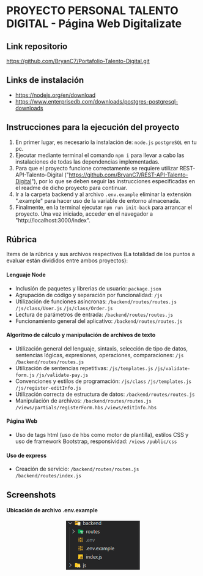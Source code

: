 
# PROYECTO PERSONAL TALENTO DIGITAL - Página Web Digitalizate
## Link repositorio
https://github.com/BryanC7/Portafolio-Talento-Digital.git

## Links de instalación
- https://nodejs.org/en/download
- https://www.enterprisedb.com/downloads/postgres-postgresql-downloads

## Instrucciones para la ejecución del proyecto  
1. En primer lugar, es necesario la instalación de: `node.js` `postgreSQL` en tu pc.
2. Ejecutar mediante terminal el comando `npm i` para llevar a cabo las instalaciones de todas las dependencias implementadas.
3. Para que el proyecto funcione correctamente se requiere utilizar REST-API-Talento-Digital ("https://github.com/BryanC7/REST-API-Talento-Digital"), por lo que se deben seguir las instrucciones especificadas en el readme de dicho proyecto para continuar.
4. Ir a la carpeta backend y al archivo `.env.example` eliminar la extensión ".example" para hacer uso de la variable de entorno almacenada.
5. Finalmente, en la terminal ejecutar `npm run init-back` para arrancar el proyecto. Una vez iniciado, acceder en el navegador a "http://localhost:3000/index".

## Rúbrica
Items de la rúbrica y sus archivos respectivos (La totalidad de los puntos a evaluar están divididos entre ambos proyectos):

#### Lenguaje Node
- Inclusión de paquetes y librerias de usuario: `package.json`
- Agrupación de código y separación por funcionalidad: `/js`
- Utilización de funciones asíncronas: `/backend/routes/routes.js` `/js/class/User.js` `/js/class/Order.js`
- Lectura de parámetros de entrada: `/backend/routes/routes.js`
- Funcionamiento general del aplicativo: `/backend/routes/routes.js`

#### Algoritmo de cálculo y manipulación de archivos de texto
- Utilización general del lenguaje, sintaxis, selección de tipo de datos, sentencias lógicas, expresiones, operaciones, comparaciones: `/js` `/backend/routes/routes.js`
- Utilización de sentencias repetitivas: `/js/templates.js` `/js/validate-form.js` `/js/validate-pay.js`
- Convenciones y estilos de programación: `/js/class` `/js/templates.js` `/js/register-editInfo.js`
- Utilización correcta de estructura de datos: `/backend/routes/routes.js`
- Manipulación de archivos: `/backend/routes/routes.js` `/views/partials/registerForm.hbs` `/views/editInfo.hbs`

#### Página Web 
- Uso de tags html (uso de hbs como motor de plantilla), estilos CSS y uso de framework Bootstrap, responsividad: `/views` `/public/css`

#### Uso de express
- Creación de servicio: `/backend/routes/routes.js` `/backend/routes/index.js`

## Screenshots
#### Ubicación de archivo .env.example
<p align="center">
    <img src="https://github.com/BryanC7/Portafolio-Talento-Digital/blob/main/screenshots/archivo-env-example.png?raw=true"/>
</p>